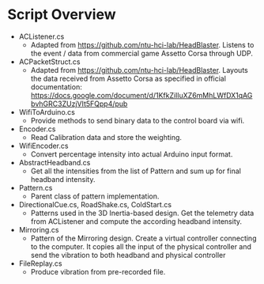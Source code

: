 # Script Overview

- ACListener.cs
  - Adapted from https://github.com/ntu-hci-lab/HeadBlaster. Listens to the event / data from commercial game Assetto Corsa through UDP.
- ACPacketStruct.cs
  - Adapted from https://github.com/ntu-hci-lab/HeadBlaster. Layouts the data received from Assetto Corsa as specified in official documentation: https://docs.google.com/document/d/1KfkZiIluXZ6mMhLWfDX1qAGbvhGRC3ZUzjVIt5FQpp4/pub
- WifiToArduino.cs
  - Provide methods to send binary data to the control board via wifi.
- Encoder.cs
  - Read Calibration data and store the weighting.
- WifiEncoder.cs
  - Convert percentage intensity into actual Arduino input format.
- AbstractHeadband.cs
  - Get all the intensities from the list of Pattern and sum up for final headband intensity.
- Pattern.cs
  - Parent class of pattern implementation.
- DirectionalCue.cs, RoadShake.cs, ColdStart.cs
  - Patterns used in the 3D Inertia-based design. Get the telemetry data from ACListener and compute the according headband intensity.
- Mirroring.cs
  - Pattern of the Mirroring design. Create a virtual controller connecting to the computer. It copies all the input of the physical controller and send the vibration to both headband and physical controller
- FileReplay.cs
  - Produce vibration from pre-recorded file.
